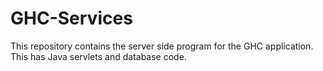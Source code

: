 # GHC-Services
This repository contains the server side program for the GHC application. This has Java servlets and database code.
